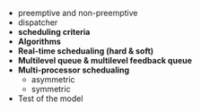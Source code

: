 - preemptive and non-preemptive
- dispatcher
- **scheduling criteria**
- **Algorithms**
- **Real-time schedualing (hard & soft)**
- **Multilevel queue & multilevel feedback queue**
- **Multi-processor schedualing**
	- asymmetric
	- symmetric
- Test of the model